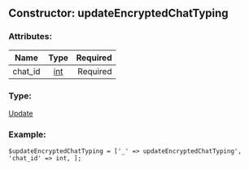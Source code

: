 ## Constructor: updateEncryptedChatTyping  

### Attributes:

| Name     |    Type       | Required |
|----------|:-------------:|---------:|
|chat\_id|[int](../types/int.md) | Required|
### Type: 

[Update](../types/Update.md)
### Example:

```
$updateEncryptedChatTyping = ['_' => updateEncryptedChatTyping', 'chat_id' => int, ];
```